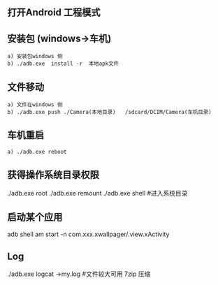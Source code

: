 
## 打开Android 工程模式
## 安装包 (windows->车机)
	a) 安装包windows 侧
	b) ./adb.exe  install -r  本地apk文件
## 文件移动
	a) 文件在windows 侧
	b) ./adb.exe push ./Camera(本地目录)   /sdcard/DCIM/Camera(车机目录)
## 车机重启
	a) ./adb.exe reboot
## 获得操作系统目录权限
./adb.exe root
./adb.exe remount
./adb.exe shell #进入系统目录
## 启动某个应用
adb shell am start -n com.xxx.xwallpager/.view.xActivity
## Log
./adb.exe logcat ->my.log   #文件较大可用 7zip 压缩
